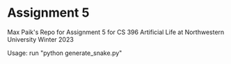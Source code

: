 # Assignment 5
Max Paik's  Repo for Assignment 5 for CS 396 Artificial Life at Northwestern University Winter 2023

Usage: run "python generate_snake.py"